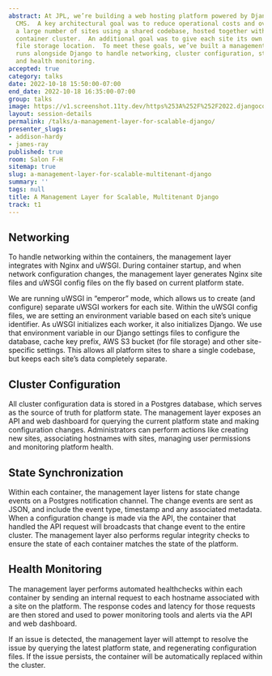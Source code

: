 ```yaml
---
abstract: At JPL, we’re building a web hosting platform powered by Django and Wagtail
  CMS.  A key architectural goal was to reduce operational costs and overhead by running
  a large number of sites using a shared codebase, hosted together within an autoscaling
  container cluster.  An additional goal was to give each site its own database and
  file storage location.  To meet these goals, we’ve built a management layer that
  runs alongside Django to handle networking, cluster configuration, state synchronization
  and health monitoring.
accepted: true
category: talks
date: 2022-10-18 15:50:00-07:00
end_date: 2022-10-18 16:35:00-07:00
group: talks
image: https://v1.screenshot.11ty.dev/https%253A%252F%252F2022.djangocon.us%252Fpresenters%252Faddison-hardy/opengraph/
layout: session-details
permalink: /talks/a-management-layer-for-scalable-django/
presenter_slugs:
- addison-hardy
- james-ray
published: true
room: Salon F-H
sitemap: true
slug: a-management-layer-for-scalable-multitenant-django
summary: ''
tags: null
title: A Management Layer for Scalable, Multitenant Django
track: t1
---
```


## Networking

To handle networking within the containers, the management layer integrates with Nginx and uWSGI.  During container startup, and when network configuration changes, the management layer generates Nginx site files and uWSGI config files on the fly based on current platform state.

We are running uWSGI in “emperor” mode, which allows us to create (and configure) separate uWSGI workers for each site.  Within the uWSGI config files, we are setting an environment variable based on each site’s unique identifier.  As uWSGI initializes each worker, it also initializes Django.  We use that environment variable in our Django settings files to configure the database, cache key prefix, AWS S3 bucket (for file storage) and other site-specific settings.  This allows all platform sites to share a single codebase, but keeps each site’s data completely separate.

## Cluster Configuration

All cluster configuration data is stored in a Postgres database, which serves as the source of truth for platform state.  The management layer exposes an API and web dashboard for querying the current platform state and making configuration changes.  Administrators can perform actions like creating new sites, associating hostnames with sites, managing user permissions and monitoring platform health.

## State Synchronization

Within each container, the management layer listens for state change events on a Postgres notification channel.  The change events are sent as JSON, and include the event type, timestamp and any associated metadata.  When a configuration change is made via the API, the container that handled the API request will broadcasts that change event to the entire cluster.  The management layer also performs regular integrity checks to ensure the state of each container matches the state of the platform.

## Health Monitoring

The management layer performs automated healthchecks within each container by sending an internal request to each hostname associated with a site on the platform.  The response codes and latency for those requests are then stored and used to power monitoring tools and alerts via the API and web dashboard.

If an issue is detected, the management layer will attempt to resolve the issue by querying the latest platform state, and regenerating configuration files.  If the issue persists, the container will be automatically replaced within the cluster.
